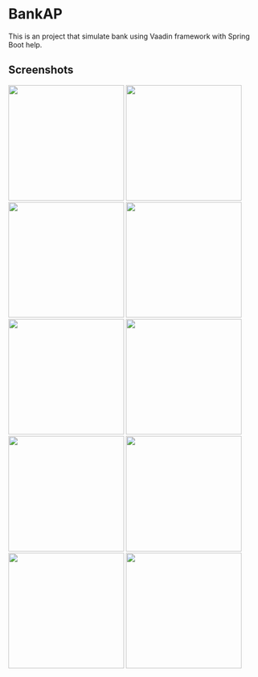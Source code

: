 # BankAP

This is an project that simulate bank using Vaadin framework with Spring Boot help.

## Screenshots
<p align="left">
  <img src="./img/img_01.png" width="230">
  <img src="./img/img_02.png" width="230">
  <img src="./img/img_03.png" width="230">
  <img src="./img/img_04.png" width="230">
  <img src="./img/img_05.png" width="230">
  <img src="./img/img_06.png" width="230">
  <img src="./img/img_07.png" width="230">
  <img src="./img/img_08.png" width="230">
  <img src="./img/img_09.png" width="230">
  <img src="./img/img_10.png" width="230">
</p>
